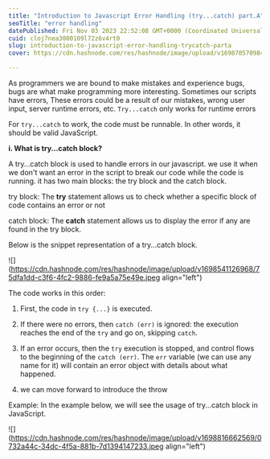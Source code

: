 ```yaml
---
title: "Introduction to Javascript Error Handling (try...catch) part.A"
seoTitle: "error handling"
datePublished: Fri Nov 03 2023 22:52:08 GMT+0000 (Coordinated Universal Time)
cuid: cloj7nea3000109l72z6v4rt0
slug: introduction-to-javascript-error-handling-trycatch-parta
cover: https://cdn.hashnode.com/res/hashnode/image/upload/v1698705709840/2682bb4e-b802-4779-bd12-e2af492d4565.jpeg

---
```


As programmers we are bound to make mistakes and experience bugs, bugs are what make programming more interesting. Sometimes our scripts have errors, These errors could be a result of our mistakes, wrong user input, server runtime errors, etc. `Try...catch` only works for runtime errors

For `try...catch` to work, the code must be runnable. In other words, it should be valid JavaScript.

**i. What is try...catch block?**

A try...catch block is used to handle errors in our javascript. we use it when we don't want an error in the script to break our code while the code is running. it has two main blocks: the try block and the catch block.

try block: The **try** statement allows us to check whether a specific block of code contains an error or not

catch block: The **catch** statement allows us to display the error if any are found in the try block.

Below is the snippet representation of a try...catch block.

![](https://cdn.hashnode.com/res/hashnode/image/upload/v1698541126968/75dfa1dd-c3f6-4fc2-9886-fe9a5a75e49e.jpeg align="left")

The code works in this order:

1. First, the code in `try {...}` is executed.
    
2. If there were no errors, then `catch (err)` is ignored: the execution reaches the end of the `try` and go on, skipping `catch`.
    
3. If an error occurs, then the `try` execution is stopped, and control flows to the beginning of the `catch (err)`. The `err` variable (we can use any name for it) will contain an error object with details about what happened.
    
4. we can move forward to introduce the throw
    

Example: In the example below, we will see the usage of try...catch block in JavaScript.

![](https://cdn.hashnode.com/res/hashnode/image/upload/v1698816662569/0732a44c-34dc-4f5a-881b-7d1394147233.jpeg align="left")